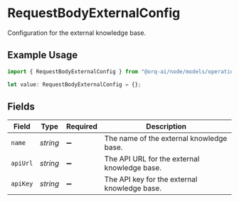 # RequestBodyExternalConfig

Configuration for the external knowledge base.

## Example Usage

```typescript
import { RequestBodyExternalConfig } from "@orq-ai/node/models/operations";

let value: RequestBodyExternalConfig = {};
```

## Fields

| Field                                        | Type                                         | Required                                     | Description                                  |
| -------------------------------------------- | -------------------------------------------- | -------------------------------------------- | -------------------------------------------- |
| `name`                                       | *string*                                     | :heavy_minus_sign:                           | The name of the external knowledge base.     |
| `apiUrl`                                     | *string*                                     | :heavy_minus_sign:                           | The API URL for the external knowledge base. |
| `apiKey`                                     | *string*                                     | :heavy_minus_sign:                           | The API key for the external knowledge base. |
